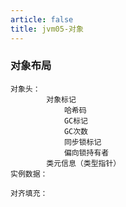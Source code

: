 ```yaml
---
article: false
title: jvm05-对象
---
```


### 对象布局
    对象头：
            对象标记
                哈希码
                GC标记
                GC次数
                同步锁标记
                偏向锁持有者
            类元信息（类型指针）
    实例数据：
        
    对齐填充：
    















